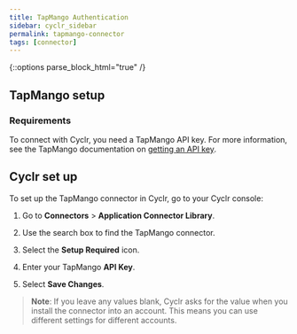 ```yaml
---
title: TapMango Authentication
sidebar: cyclr_sidebar
permalink: tapmango-connector
tags: [connector]
---
```

{::options parse_block_html="true" /}
<section class="card">

## TapMango setup

### Requirements

To connect with Cyclr, you need a TapMango API key.
For more information, see the TapMango documentation on [getting an API key](https://developer.tapmango.com/authentication).

</section>
<section class="card">

## Cyclr set up

To set up the TapMango connector in Cyclr, go to your Cyclr console:

1. Go to **Connectors** > **Application Connector Library**.

2. Use the search box to find the TapMango connector.

3. Select the **Setup Required** icon.

4. Enter your TapMango **API Key**.

5. Select **Save Changes**.

> **Note**: If you leave any values blank, Cyclr asks for the value when you install the connector into an account. This means you can use different settings for different accounts.

</section>

